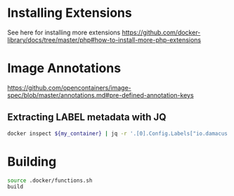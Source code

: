 # Installing Extensions

See here for installing more extensions <https://github.com/docker-library/docs/tree/master/php#how-to-install-more-php-extensions>

# Image Annotations

<https://github.com/opencontainers/image-spec/blob/master/annotations.md#pre-defined-annotation-keys>

## Extracting LABEL metadata with JQ

```sh
docker inspect ${my_container} | jq -r '.[0].Config.Labels["io.damacus.created"]'
```

# Building

```sh
source .docker/functions.sh
build
```
